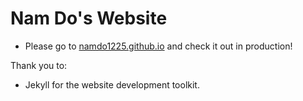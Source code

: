 # Nam Do's Website
- Please go to [namdo1225.github.io](namdo1225.github.io) and check it out in production!

Thank you to:
- Jekyll for the website development toolkit.
